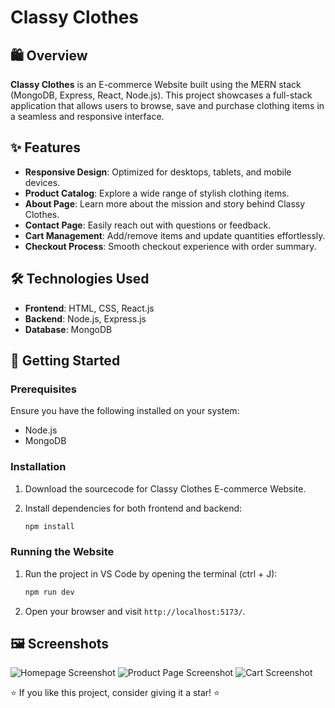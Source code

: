 # Classy Clothes


## 🛍️ Overview
**Classy Clothes** is an E-commerce Website built using the MERN stack (MongoDB, Express, React, Node.js). This project showcases a full-stack application that allows users to browse, save and purchase clothing items in a seamless and responsive interface.


## ✨ Features
- **Responsive Design**: Optimized for desktops, tablets, and mobile devices.
- **Product Catalog**: Explore a wide range of stylish clothing items.
- **About Page**: Learn more about the mission and story behind Classy Clothes.
- **Contact Page**: Easily reach out with questions or feedback.
- **Cart Management**: Add/remove items and update quantities effortlessly.
- **Checkout Process**: Smooth checkout experience with order summary.


## 🛠️ Technologies Used
- **Frontend**: HTML, CSS, React.js
- **Backend**: Node.js, Express.js
- **Database**: MongoDB


## 🚀 Getting Started

### Prerequisites
Ensure you have the following installed on your system:
- Node.js
- MongoDB


### Installation
1. Download the sourcecode for Classy Clothes E-commerce Website.

2. Install dependencies for both frontend and backend:
   
   ```bash
   npm install
   ```


### Running the Website
1. Run the project in VS Code by opening the terminal (ctrl + J):
   ```bash
   npm run dev
   ```
   
3. Open your browser and visit `http://localhost:5173/`.
   

## 🖼️ Screenshots
![Homepage Screenshot](#)
![Product Page Screenshot](#)
![Cart Screenshot](#)


⭐ If you like this project, consider giving it a star! ⭐
